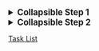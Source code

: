 <style>
summary {
  font-size: 1.2em;
  font-weight: bold;
}
</style>

<details>
  <summary>
    Collapsible Step 1
  </summary>
  <p>Here you can put some content...</p>
  <p>... and anything else you want :)</p>
</details>

<details>
  <summary>
    Collapsible Step 2
  </summary>
  <p>Here you can put some content...</p>
  <p>... and anything else you want :)</p>
</details>

<a href="task-list.html">Task List</a>
